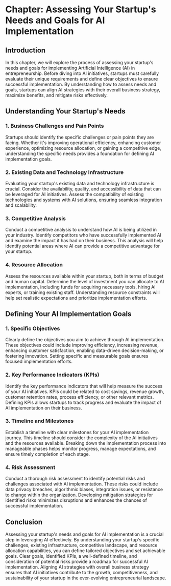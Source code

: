 Chapter: Assessing Your Startup's Needs and Goals for AI Implementation
=======================================================================

Introduction
------------

In this chapter, we will explore the process of assessing your startup's needs and goals for implementing Artificial Intelligence (AI) in entrepreneurship. Before diving into AI initiatives, startups must carefully evaluate their unique requirements and define clear objectives to ensure successful implementation. By understanding how to assess needs and goals, startups can align AI strategies with their overall business strategy, maximize benefits, and mitigate risks effectively.

Understanding Your Startup's Needs
----------------------------------

### 1. Business Challenges and Pain Points

Startups should identify the specific challenges or pain points they are facing. Whether it's improving operational efficiency, enhancing customer experience, optimizing resource allocation, or gaining a competitive edge, understanding the specific needs provides a foundation for defining AI implementation goals.

### 2. Existing Data and Technology Infrastructure

Evaluating your startup's existing data and technology infrastructure is crucial. Consider the availability, quality, and accessibility of data that can be leveraged for AI initiatives. Assess the compatibility of existing technologies and systems with AI solutions, ensuring seamless integration and scalability.

### 3. Competitive Analysis

Conduct a competitive analysis to understand how AI is being utilized in your industry. Identify competitors who have successfully implemented AI and examine the impact it has had on their business. This analysis will help identify potential areas where AI can provide a competitive advantage for your startup.

### 4. Resource Allocation

Assess the resources available within your startup, both in terms of budget and human capital. Determine the level of investment you can allocate to AI implementation, including funds for acquiring necessary tools, hiring AI experts, or training existing staff. Understanding resource constraints will help set realistic expectations and prioritize implementation efforts.

Defining Your AI Implementation Goals
-------------------------------------

### 1. Specific Objectives

Clearly define the objectives you aim to achieve through AI implementation. These objectives could include improving efficiency, increasing revenue, enhancing customer satisfaction, enabling data-driven decision-making, or fostering innovation. Setting specific and measurable goals ensures focused implementation efforts.

### 2. Key Performance Indicators (KPIs)

Identify the key performance indicators that will help measure the success of your AI initiatives. KPIs could be related to cost savings, revenue growth, customer retention rates, process efficiency, or other relevant metrics. Defining KPIs allows startups to track progress and evaluate the impact of AI implementation on their business.

### 3. Timeline and Milestones

Establish a timeline with clear milestones for your AI implementation journey. This timeline should consider the complexity of the AI initiatives and the resources available. Breaking down the implementation process into manageable phases helps monitor progress, manage expectations, and ensure timely completion of each stage.

### 4. Risk Assessment

Conduct a thorough risk assessment to identify potential risks and challenges associated with AI implementation. These risks could include data privacy breaches, algorithmic biases, integration issues, or resistance to change within the organization. Developing mitigation strategies for identified risks minimizes disruptions and enhances the chances of successful implementation.

Conclusion
----------

Assessing your startup's needs and goals for AI implementation is a crucial step in leveraging AI effectively. By understanding your startup's specific challenges, existing infrastructure, competitive landscape, and resource allocation capabilities, you can define tailored objectives and set achievable goals. Clear goals, identified KPIs, a well-defined timeline, and consideration of potential risks provide a roadmap for successful AI implementation. Aligning AI strategies with overall business strategy ensures that AI initiatives contribute to the growth, competitiveness, and sustainability of your startup in the ever-evolving entrepreneurial landscape.
